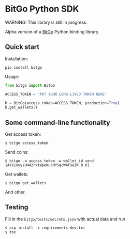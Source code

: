 # BitGo Python SDK

WARNING! This library is still in progress.

Alpha version of a [BitGo](https://bitgo.com) Python binding library. 


## Quick start

Installation:
```
pip install bitgo
```

Usage:

```python
from bitgo import BitGo

ACCESS_TOKEN = 'PUT YOUR LONG-LIVED TOKEN HERE'

b = BitGo(access_token=ACCESS_TOKEN, production=True)
b.get_wallets()

```


## Some command-line functionality

Get access token:

```
$ bitgo access_token
```

Send coins:

```
$ bitgo -a access_token -w wallet_id send 14Ys1oyysUH42rktapekucHYSqcW4Fse2K 0.01 
```

Get wallets:

```
$ bitgo get_wallets
```

And other.

## Testing

Fill in the `bitgo/tests/secrets.json` with actual data and run

```
$ pip install -r requirements-dev.txt
$ tox
```